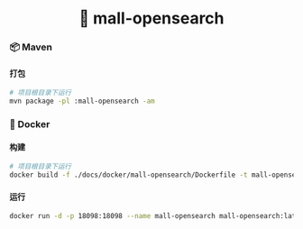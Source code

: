 <h1 align="center">🏪 mall-opensearch</h1>

### 📦 Maven

#### 打包

```bash
# 项目根目录下运行
mvn package -pl :mall-opensearch -am
```

### 🐳 Docker

#### 构建

```bash
# 项目根目录下运行
docker build -f ./docs/docker/mall-opensearch/Dockerfile -t mall-opensearch:latest .
```

#### 运行

```bash
docker run -d -p 18098:18098 --name mall-opensearch mall-opensearch:latest
```
